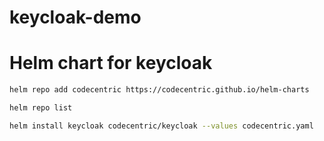# keycloak-demo


# Helm chart for keycloak

```bash
helm repo add codecentric https://codecentric.github.io/helm-charts
```

```bash
helm repo list
```

```bash
helm install keycloak codecentric/keycloak --values codecentric.yaml
```
